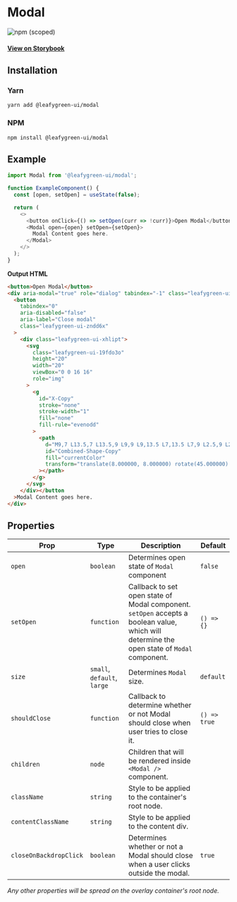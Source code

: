 # Modal

![npm (scoped)](https://img.shields.io/npm/v/@leafygreen-ui/modal.svg)

#### [View on Storybook](https://mongodb.github.io/leafygreen-ui/?path=/story/modal--default)

## Installation

### Yarn

```shell
yarn add @leafygreen-ui/modal
```

### NPM

```shell
npm install @leafygreen-ui/modal
```

## Example

```js
import Modal from '@leafygreen-ui/modal';

function ExampleComponent() {
  const [open, setOpen] = useState(false);

  return (
    <>
      <button onClick={() => setOpen(curr => !curr)}>Open Modal</button>
      <Modal open={open} setOpen={setOpen}>
        Modal Content goes here.
      </Modal>
    </>
  );
}
```

**Output HTML**

```html
<button>Open Modal</button>
<div aria-modal="true" role="dialog" tabindex="-1" class="leafygreen-ui-2e4yhj">
  <button
    tabindex="0"
    aria-disabled="false"
    aria-label="Close modal"
    class="leafygreen-ui-zndd6x"
  >
    <div class="leafygreen-ui-xhlipt">
      <svg
        class="leafygreen-ui-19fdo3o"
        height="20"
        width="20"
        viewBox="0 0 16 16"
        role="img"
      >
        <g
          id="X-Copy"
          stroke="none"
          stroke-width="1"
          fill="none"
          fill-rule="evenodd"
        >
          <path
            d="M9,7 L13.5,7 L13.5,9 L9,9 L9,13.5 L7,13.5 L7,9 L2.5,9 L2.5,7 L7,7 L7,2.5 L9,2.5 L9,7 Z"
            id="Combined-Shape-Copy"
            fill="currentColor"
            transform="translate(8.000000, 8.000000) rotate(45.000000) translate(-8.000000, -8.000000) "
          ></path>
        </g>
      </svg>
    </div></button
  >Modal Content goes here.
</div>
```

## Properties

| Prop                   | Type                        | Description                                                                                                                                 | Default      |
| ---------------------- | --------------------------- | ------------------------------------------------------------------------------------------------------------------------------------------- | ------------ |
| `open`                 | `boolean`                   | Determines open state of `Modal` component                                                                                                  | `false`      |
| `setOpen`              | `function`                  | Callback to set open state of Modal component. `setOpen` accepts a boolean value, which will determine the open state of `Modal` component. | `() => {}`   |
| `size`                 | `small`, `default`, `large` | Determines `Modal` size.                                                                                                                    | `default`    |
| `shouldClose`          | `function`                  | Callback to determine whether or not Modal should close when user tries to close it.                                                        | `() => true` |
| `children`             | `node`                      | Children that will be rendered inside `<Modal />` component.                                                                                |              |
| `className`            | `string`                    | Style to be applied to the container's root node.                                                                                           |              |
| `contentClassName`     | `string`                    | Style to be applied to the content div.                                                                                                     |              |
| `closeOnBackdropClick` | `boolean`                   | Determines whether or not a Modal should close when a user clicks outside the modal.                                                        | `true`       |

_Any other properties will be spread on the overlay container's root node._
